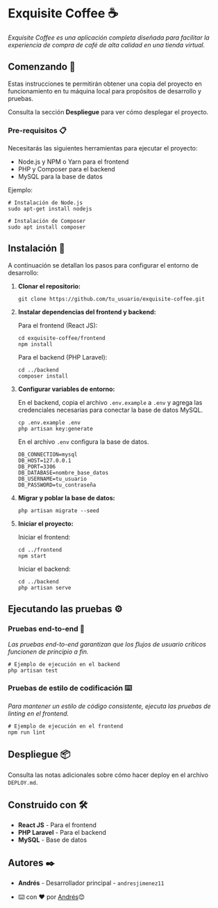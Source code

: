 # Exquisite Coffee ☕

_Exquisite Coffee es una aplicación completa diseñada para facilitar la experiencia de compra de café de alta calidad en una tienda virtual._

## Comenzando 🚀

Estas instrucciones te permitirán obtener una copia del proyecto en funcionamiento en tu máquina local para propósitos de desarrollo y pruebas.

Consulta la sección **Despliegue** para ver cómo desplegar el proyecto.

### Pre-requisitos 📋

Necesitarás las siguientes herramientas para ejecutar el proyecto:

- Node.js y NPM o Yarn para el frontend
- PHP y Composer para el backend
- MySQL para la base de datos

Ejemplo:

```
# Instalación de Node.js
sudo apt-get install nodejs
```
```
# Instalación de Composer
sudo apt install composer
```

## Instalación 🔧

A continuación se detallan los pasos para configurar el entorno de desarrollo:

1. **Clonar el repositorio:**

   ```
   git clone https://github.com/tu_usuario/exquisite-coffee.git
   ```
    
2. **Instalar dependencias del frontend y backend:**
    
    Para el frontend (React JS):
   ```
   cd exquisite-coffee/frontend
   npm install
   ```

    Para el backend (PHP Laravel):
   ```
   cd ../backend
   composer install
   ```

3. **Configurar variables de entorno:**
    
    En el backend, copia el archivo `.env.example` a `.env` y agrega las         credenciales necesarias para conectar la base de datos MySQL.

    ```
    cp .env.example .env
    php artisan key:generate
    
    ```
    
    En el archivo `.env` configura la base de datos.
    
    ```
    DB_CONNECTION=mysql
    DB_HOST=127.0.0.1
    DB_PORT=3306
    DB_DATABASE=nombre_base_datos
    DB_USERNAME=tu_usuario
    DB_PASSWORD=tu_contraseña
    
    ```
    
4. **Migrar y poblar la base de datos:**

    ```
    php artisan migrate --seed
    
    ```

4. **Iniciar el proyecto:**

    Iniciar el frontend:
    
    ```
    cd ../frontend
    npm start
    
    ```
    
    Iniciar el backend:
    
    ```
    cd ../backend
    php artisan serve
    
    ```


## Ejecutando las pruebas ⚙️

### Pruebas end-to-end 🔩

_Las pruebas end-to-end garantizan que los flujos de usuario críticos funcionen de principio a fin._

```
# Ejemplo de ejecución en el backend
php artisan test
```

### Pruebas de estilo de codificación ⌨️

_Para mantener un estilo de código consistente, ejecuta las pruebas de linting en el frontend._

```
# Ejemplo de ejecución en el frontend
npm run lint
```

## Despliegue 📦
Consulta las notas adicionales sobre cómo hacer deploy en el archivo `DEPLOY.md`.

## Construido con 🛠️
- **React JS** - Para el frontend
- **PHP Laravel** - Para el backend
- **MySQL** - Base de datos

## Autores ✒️
- **Andrés** - Desarrollador principal - `andresjimenez11`

- ⌨️ con ❤️ por  [Andrés](https://github.com/andresjimenez11)😊
